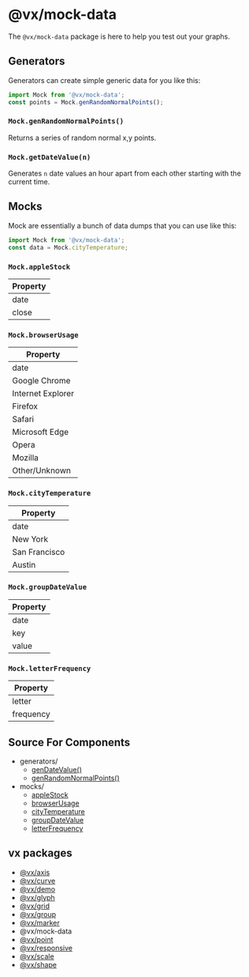 # @vx/mock-data

The `@vx/mock-data` package is here to help you test out your graphs.

## Generators

Generators can create simple generic data for you like this:

``` js
import Mock from '@vx/mock-data';
const points = Mock.genRandomNormalPoints();
```

### `Mock.genRandomNormalPoints()`

Returns a series of random normal x,y points.  

### `Mock.getDateValue(n)`

Generates `n` date values an hour apart from each other starting with the current time. 

## Mocks

Mock are essentially a bunch of data dumps that you can use like this:

``` js
import Mock from '@vx/mock-data';
const data = Mock.cityTemperature;
```

### `Mock.appleStock`

| Property |
| -------- |
| date     |
| close    |


### `Mock.browserUsage`

|     Property      |
| ----------------- |
| date              |
| Google Chrome     |
| Internet Explorer |
| Firefox           |
| Safari            |
| Microsoft Edge    |
| Opera             |
| Mozilla           |
| Other/Unknown     |

### `Mock.cityTemperature`

|   Property    |
| ------------- |
| date          |
| New York      |
| San Francisco |
| Austin        |

### `Mock.groupDateValue`

| Property |
| -------- |
| date     |
| key      |
| value    |

### `Mock.letterFrequency`

| Property  |
| --------- |
| letter    |
| frequency |

## Source For Components
+ generators/
  - [genDateValue()](https://github.com/hshoff/vx/blob/master/packages/vx-mock-data/src/generators/genDateValue.js)
  - [genRandomNormalPoints()](https://github.com/hshoff/vx/blob/master/packages/vx-mock-data/src/generators/genRandomNormalPoints.js)
+ mocks/
  - [appleStock](https://github.com/hshoff/vx/blob/master/packages/vx-mock-data/src/mocks/appleStock.js)
  - [browserUsage](https://github.com/hshoff/vx/blob/master/packages/vx-mock-data/src/mocks/browserUsage.js)
  - [cityTemperature](https://github.com/hshoff/vx/blob/master/packages/vx-mock-data/src/mocks/cityTemperature.js)
  - [groupDateValue](https://github.com/hshoff/vx/blob/master/packages/vx-mock-data/src/mocks/groupDateValue.js)
  - [letterFrequency](https://github.com/hshoff/vx/blob/master/packages/vx-mock-data/src/mocks/letterFrequency.js)

## vx packages

- [@vx/axis](https://github.com/hshoff/vx/tree/master/packages/vx-axis)
- [@vx/curve](https://github.com/hshoff/vx/tree/master/packages/vx-curve)
- [@vx/demo](https://github.com/hshoff/vx/tree/master/packages/vx-demo)
- [@vx/glyph](https://github.com/hshoff/vx/tree/master/packages/vx-glyph)
- [@vx/grid](https://github.com/hshoff/vx/tree/master/packages/vx-grid)
- [@vx/group](https://github.com/hshoff/vx/tree/master/packages/vx-group)
- [@vx/marker](https://github.com/hshoff/vx/tree/master/packages/vx-marker)
- @vx/mock-data
- [@vx/point](https://github.com/hshoff/vx/tree/master/packages/vx-point)
- [@vx/responsive](https://github.com/hshoff/vx/tree/master/packages/vx-responsive)
- [@vx/scale](https://github.com/hshoff/vx/tree/master/packages/vx-scale)
- [@vx/shape](https://github.com/hshoff/vx/tree/master/packages/vx-shape)
